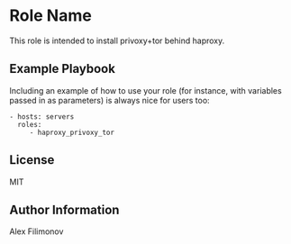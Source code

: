 Role Name
=========

This role is intended to install privoxy+tor behind haproxy.

Example Playbook
----------------

Including an example of how to use your role (for instance, with variables passed in as parameters) is always nice for users too:

    - hosts: servers
      roles:
         - haproxy_privoxy_tor

License
-------

MIT

Author Information
------------------

Alex Filimonov
